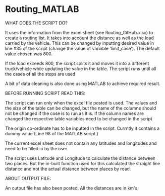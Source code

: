 # Routing_MATLAB

WHAT DOES THE SCRIPT DO?

It uses the information from the excel sheet (see Routing_GitHub.xlsx) to create a routing list. It takes into account the distance as well as the load carried by the vehicle. This can be changed by inputting desired value in line #35 of the script (change the value of variable 'limit_case'). The default value chosen was 800. 

If the load exceeds 800, the script splits it and moves it into a different truck/vehicle while updating the value in the table. The script runs until all the cases of all the stops are used

A bit of data cleaning is also done using MATLAB to achieve required result.

BEFORE RUNNING SCRIPT READ THIS:

The script can run only when the excel file posted is used. The values and the size of the table can be changed, but the name of the columns should not be changed if the cose is to run as it is. If the column names are changed the respective table variables need to be changed in the script

The origin co-ordinate has to be inputted in the script. Currntly it contains a dummy value (Line 98 of the MATLAB script.)

The current excel sheet does not contain any latitudes and longitudes and need to be filled in by the user

The script uses Latitude and Longitude to calculate the distance between two places. But the in-built function used for this calculated the straight line distance and not the actual distance between places by road.

ABOUT OUTPUT FILE:

An output file has also been posted. All the distances are in km's.

